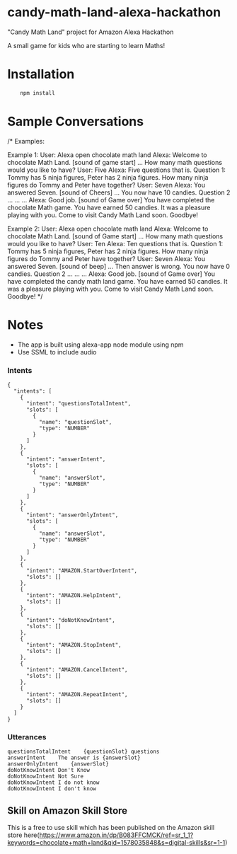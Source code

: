 # candy-math-land-alexa-hackathon
"Candy Math Land" project for Amazon Alexa Hackathon

A small game for kids who are starting to learn Maths!

# Installation

```bash
	npm install
```

# Sample Conversations
>
/*
Examples:

 Example 1:
 User: Alexa open chocolate math land
 Alexa: Welcome to chocolate Math Land. [sound of game start] ... How many math questions would you like to have?
 User: Five
 Alexa: Five questions that is. Question 1: Tommy has 5 ninja figures, Peter has 2 ninja figures. How many ninja figures do Tommy and Peter have together?
 User: Seven
 Alexa: You answered Seven. [sound of Cheers] ... You now have 10 candies. Question 2 ...
 ...
 ...
 Alexa: Good job. [sound of Game over] You have completed the chocolate Math game.  You have earned 50 candies. It was a pleasure playing with you. Come to visit Candy Math Land soon. Goodbye!


 Example 2:
 User: Alexa open chocolate math land
 Alexa: Welcome to chocolate Math Land. [sound of Game start] ... How many math questions would you like to have?
 User: Ten
 Alexa: Ten questions that is. Question 1: Tommy has 5 ninja figures, Peter has 2 ninja figures. How many ninja figures do Tommy and Peter have together?
 User: Seven
 Alexa: You answered Seven. [sound of beep] ... Then answer is wrong. You now have 0 candies. Question 2 ...
 ...
 ...
 Alexa: Good job. [sound of Game over] You have completed the candy math land game.  You have earned 50 candies. It was a pleasure playing with you. Come to visit Candy Math Land soon. Goodbye!
*/

# Notes

- The app is built using alexa-app node module using npm
- Use SSML to include audio

### Intents
```
{
  "intents": [
    {
      "intent": "questionsTotalIntent",
      "slots": [
        {
          "name": "questionSlot",
          "type": "NUMBER"
        }
      ]
    },
    {
      "intent": "answerIntent",
      "slots": [
        {
          "name": "answerSlot",
          "type": "NUMBER"
        }
      ]
    },
    {
      "intent": "answerOnlyIntent",
      "slots": [
        {
          "name": "answerSlot",
          "type": "NUMBER"
        }
      ]
    },
    {
      "intent": "AMAZON.StartOverIntent",
      "slots": []
    },
    {
      "intent": "AMAZON.HelpIntent",
      "slots": []
    },
    {
      "intent": "doNotKnowIntent",
      "slots": []
    },
    {
      "intent": "AMAZON.StopIntent",
      "slots": []
    },
    {
      "intent": "AMAZON.CancelIntent",
      "slots": []
    },
    {
      "intent": "AMAZON.RepeatIntent",
      "slots": []
    }
  ]
}
```

### Utterances

```
questionsTotalIntent	{questionSlot} questions
answerIntent	The answer is {answerSlot}
answerOnlyIntent	{answerSlot}
doNotKnowIntent	Don't Know
doNotKnowIntent	Not Sure
doNotKnowIntent	I do not know
doNotKnowIntent	I don't know
```

## Skill on Amazon Skill Store

This is a free to use skill which has been published on the Amazon skill store here(https://www.amazon.in/dp/B083FFCMCK/ref=sr_1_1?keywords=chocolate+math+land&qid=1578035848&s=digital-skills&sr=1-1)

